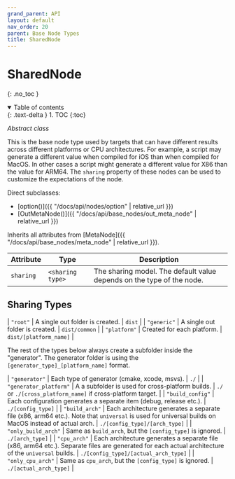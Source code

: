 ```yaml
---
grand_parent: API
layout: default
nav_order: 20
parent: Base Node Types
title: SharedNode
---
```


# SharedNode
{: .no_toc }


<details open markdown="block">
  <summary>
    Table of contents
  </summary>
  {: .text-delta }
1. TOC
{:toc}
</details>




*Abstract class*

This is the base node type used by targets that can have different results across different platforms or CPU architectures. For example, a script may generate a different value when compiled for iOS than when compiled for MacOS. In other cases a script might generate a different value for X86 than the value for ARM64. The `sharing` property of these nodes can be used to customize the expectations of the node.

Direct subclasses:

- [option()]({{ "/docs/api/nodes/option" | relative_url }})
- [OutMetaNode()]({{ "/docs/api/base_nodes/out_meta_node" | relative_url }})

Inherits all attributes from [MetaNode]({{ "/docs/api/base_nodes/meta_node" | relative_url }}).

| Attribute | Type | Description |
|-----------|------|-------------|
| `sharing` | `<sharing type>` | The sharing model. The default value depends on the type of the node. |

## Sharing Types

| `"root"` | A single out folder is created. | `dist` |
| `"generic"` | A single out folder is created. | `dist/common` |
| `"platform"` | Created for each platform. | `dist/[platform_name]` |

The rest of the types below always create a subfolder inside the "generator". The generator folder is using the `[generator_type]_[platform_name]` format.

| `"generator"` | Each type of generator (cmake, xcode, msvs). | `./` |
| `"generator_platform"` | A a subfolder is used for cross-platform builds. | `./` or `./[cross_platform_name]` if cross-platform target. |
| `"build_config"` | Each configuration generates a separate item (debug, release etc.). | `./[config_type]` |
| `"build_arch"` | Each architecture generates a separate file (x86, arm64 etc.). Note that `universal` is used for universal builds on MacOS instead of actual arch. | `./[config_type]/[arch_type]` |
| `"only_build_arch"` | Same as `build_arch`, but the `[config_type]` is ignored. | `./[arch_type]` |
| `"cpu_arch"` | Each architecture generates a separate file (x86, arm64 etc.). Separate files are generated for each actual architecture of the `universal` builds. | `./[config_type]/[actual_arch_type]` |
| `"only_cpu_arch"` | Same as `cpu_arch`, but the `[config_type]` is ignored.  | `./[actual_arch_type]` |
